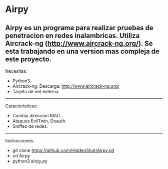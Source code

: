 Airpy
==========

Airpy es un programa para realizar pruebas de penetracion en redes inalambricas.
Utiliza Aircrack-ng (http://www.aircrack-ng.org/).
Se esta trabajando en una version mas compleja de este proyecto.
--------------------

Necesitas:
+ Python3.
+ Aircrack-ng. Descarga: http://www.aircrack-ng.org/
+ Tarjeta de red externa.
--------------------

Caracteristicas:
+ Cambia direccion MAC.
+ Ataques EvilTwin, Deauth.
+ Sniffeo de redes.
--------------------

Instrucciones:
+ git clone https://github.com/HiddenShot/Airpy.git
+ cd Airpy
+ python3 airpy.py

